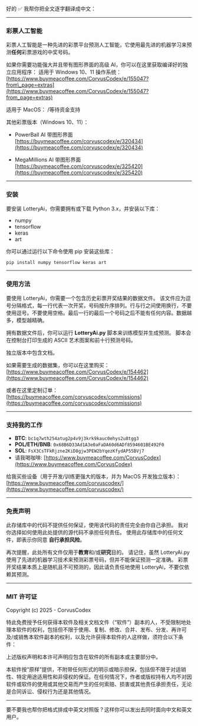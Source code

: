 好的 ✅ 我帮你把全文逐字翻译成中文：

---

### 彩票人工智能

彩票人工智能是一种先进的彩票平台预测人工智能，它使用最先进的机器学习来预测**任何**彩票游戏的中奖号码。

如果你需要功能强大并且带有图形界面的高级 AI，你可以在这里获取编译好的独立应用程序：
适用于 Windows 10、11 操作系统：
[https://www.buymeacoffee.com/CorvusCodex/e/155047?from\_page=extras](https://www.buymeacoffee.com/CorvusCodex/e/155047?from_page=extras)

适用于 MacOS：
/等待资金支持

其他彩票版本（Windows 10、11）：

* PowerBall AI 带图形界面
  [https://buymeacoffee.com/corvuscodex/e/320434](https://buymeacoffee.com/corvuscodex/e/320434)

* MegaMillions AI 带图形界面
  [https://buymeacoffee.com/corvuscodex/e/325420](https://buymeacoffee.com/corvuscodex/e/325420)

---

### 安装

要安装 LotteryAi，你需要拥有或下载 Python 3.x，并安装以下库：

* numpy
* tensorflow
* keras
* art

你可以通过运行以下命令使用 pip 安装这些库：

```bash
pip install numpy tensorflow keras art
```

---

### 使用方法

要使用 LotteryAi，你需要一个包含历史彩票开奖结果的数据文件。
该文件应为逗号分隔格式，每一行代表一次开奖，号码按升序排列。行与行之间使用换行，不要使用逗号。不要使用空格。最后一行的最后一个号码之后不能有任何内容。数据越多，模型越精确。

拥有数据文件后，你可以运行 **LotteryAi.py** 脚本来训练模型并生成预测。
脚本会在控制台打印生成的 ASCII 艺术图案和前十行预测号码。

独立版本中包含文档。

如果需要生成的数据集，你可以在这里购买：
[https://www.buymeacoffee.com/CorvusCodex/e/154462](https://www.buymeacoffee.com/CorvusCodex/e/154462)

或者在这里定制订单：
[https://buymeacoffee.com/corvuscodex/commissions](https://buymeacoffee.com/corvuscodex/commissions)

---

### 支持我的工作

* **BTC**: `bc1q7wth254atug2p4v9j3krk9kauc0ehys2u8tgg3`
* **POL/ETH/BNB**: `0x68B6D33Ad1A3e0aFaDA60d6ADf8594601BE492F0`
* **SOL**: `FsX3CsTFkRjzne2KiD8gjw3PEW2bYqezKfydAP55BVj7`
* 请我喝咖啡: [https://www.buymeacoffee.com/CorvusCodex](https://www.buymeacoffee.com/CorvusCodex)

给我买些设备（用于开发/训练更强大的版本，并为 MacOS 开发独立版本）：
[https://www.buymeacoffee.com/corvuscodex/](https://www.buymeacoffee.com/corvuscodex/)

---

### 免责声明

此存储库中的代码不提供任何保证，使用该代码的责任完全由你自己承担。
我对你选择如何使用此处提供的源代码不承担任何责任。
使用此存储库中的任何文件，即表示你同意 **自行承担风险**。

再次提醒，此处所有文件仅用于**教育**和/或**研究**目的。
请记住，虽然 LotteryAi.py 使用了先进的机器学习技术来预测彩票号码，但并不能保证预测一定准确。
彩票开奖结果本质上是随机且不可预测的，因此请负责任地使用 LotteryAi，不要仅依赖其预测。

---

### MIT 许可证

Copyright (c) 2025 - CorvusCodex

特此免费授予任何获得本软件及相关文档文件（“软件”）副本的人，不受限制地处理本软件的权利，包括但不限于使用、复制、修改、合并、发布、分发、再许可及/或销售本软件副本的权利，以及允许获得本软件的人这样做，须符合以下条件：

上述版权声明和本许可声明应包含在软件的所有副本或主要部分中。

本软件按“原样”提供，不附带任何形式的明示或暗示担保，包括但不限于对适销性、特定用途适用性和非侵权的保证。在任何情况下，作者或版权持有人均不对因软件或软件的使用或其他交易而产生的任何索赔、损害或其他责任承担责任，无论是合同诉讼、侵权行为还是其他情况。

---

要不要我也帮你把格式排成中英文对照版？这样你可以发出去同时面向中文和英文用户。

